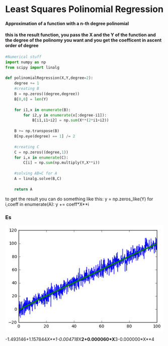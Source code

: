 
# Least Squares Polinomial Regression
#### Approximation of a function with a n-th degree polinomial

####  this is the result function, you pass the X and the Y of the function and the degree of the polinomy you want and you get the coefficent in ascent order of degree


```python
#Numerical stuff
import numpy as np
from scipy import linalg

def polinomialRegression(X,Y,degree=2):
    degree += 1
    #creating B
    B = np.zeros((degree,degree))
    B[0,0] = len(Y)

    for i1,x in enumerate(B):
        for i2,y in enumerate(x[:degree-i1]):
            B[i1,i1+i2] = np.sum(X**(2*i1+i2))

    B += np.transpose(B)
    B[np.eye(degree) == 1] /= 2

    #creating C
    C = np.zeros((degree,1))
    for i,x in enumerate(C):
        C[i] = np.sum(np.multiply(Y,X**i))

    #solving AB=C for A
    A = linalg.solve(B,C)

    return A
```
to get the result you can do something like this:
y = np.zeros_like(Y)
for i,coeff in enumerate(A):
    y += coeff*X**i
### Es

![png](output_27_0.png)

-1.493146+1.157844*X**1-0.004718*X**2+0.000060*X**3-0.000000*X**4

